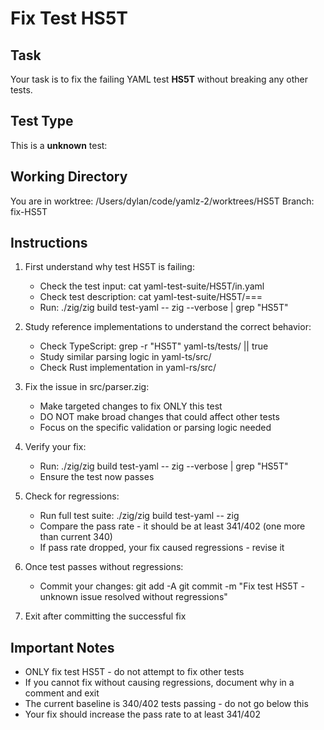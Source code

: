 # Fix Test HS5T

## Task
Your task is to fix the failing YAML test **HS5T** without breaking any other tests.

## Test Type
This is a **unknown** test:

## Working Directory
You are in worktree: /Users/dylan/code/yamlz-2/worktrees/HS5T
Branch: fix-HS5T

## Instructions
1. First understand why test HS5T is failing:
   - Check the test input: cat yaml-test-suite/HS5T/in.yaml
   - Check test description: cat yaml-test-suite/HS5T/===
   - Run: ./zig/zig build test-yaml -- zig --verbose | grep "HS5T"

2. Study reference implementations to understand the correct behavior:
   - Check TypeScript: grep -r "HS5T" yaml-ts/tests/ || true
   - Study similar parsing logic in yaml-ts/src/
   - Check Rust implementation in yaml-rs/src/

3. Fix the issue in src/parser.zig:
   - Make targeted changes to fix ONLY this test
   - DO NOT make broad changes that could affect other tests
   - Focus on the specific validation or parsing logic needed

4. Verify your fix:
   - Run: ./zig/zig build test-yaml -- zig --verbose | grep "HS5T"
   - Ensure the test now passes
   
5. Check for regressions:
   - Run full test suite: ./zig/zig build test-yaml -- zig
   - Compare the pass rate - it should be at least 341/402 (one more than current 340)
   - If pass rate dropped, your fix caused regressions - revise it

6. Once test passes without regressions:
   - Commit your changes:
     git add -A
     git commit -m "Fix test HS5T - unknown issue resolved without regressions"
   
7. Exit after committing the successful fix

## Important Notes
- ONLY fix test HS5T - do not attempt to fix other tests
- If you cannot fix without causing regressions, document why in a comment and exit
- The current baseline is 340/402 tests passing - do not go below this
- Your fix should increase the pass rate to at least 341/402
